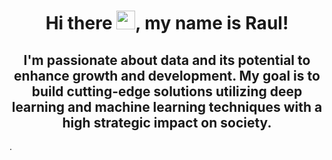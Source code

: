 <h1 align="center"> Hi there <img src="https://media.giphy.com/media/hvRJCLFzcasrR4ia7z/giphy.gif" width="30">, my name is Raul!</h1>

<h2 align="center"> I'm passionate about data and its potential to enhance growth and development. My goal is to build cutting-edge solutions utilizing deep learning and machine learning techniques with a high strategic impact on society. </h2>.

<!--
**AguilarRaul/AguilarRaul** is a ✨ _special_ ✨ repository because its `README.md` (this file) appears on your GitHub profile.

Here are some ideas to get you started:

- 🔭 I’m currently working on ...
- 🌱 I’m currently learning ...
- 👯 I’m looking to collaborate on ...
- 🤔 I’m looking for help with ...
- 💬 Ask me about ...
- 📫 How to reach me: ...
- 😄 Pronouns: ...
- ⚡ Fun fact: ...
-->
